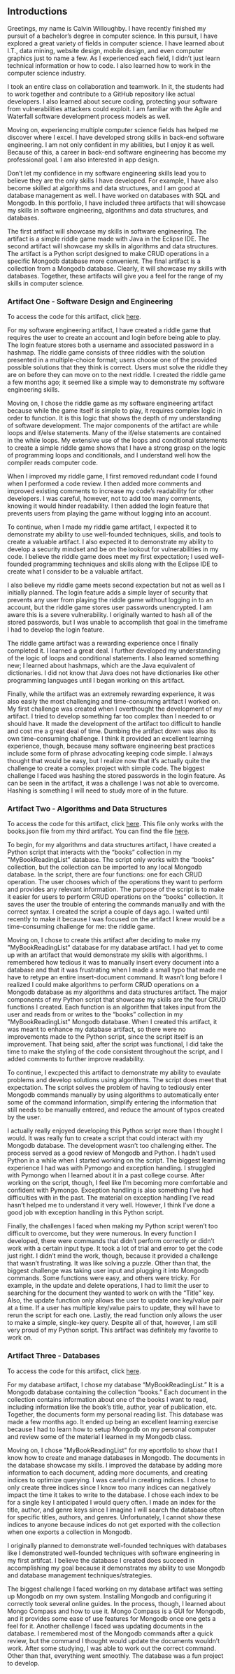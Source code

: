 ## Introductions

Greetings, my name is Calvin Willoughby. I have recently finished my pursuit of a bachelor’s degree in computer science. In this pursuit, I have explored a great variety of fields in computer science. I have learned about I.T., data mining, website design, mobile design, and even computer graphics just to name a few. As I experienced each field, I didn’t just learn technical information or how to code. I also learned how to work in the computer science industry.

I took an entire class on collaboration and teamwork. In it, the students had to work together and contribute to a GitHub repository like actual developers. I also learned about secure coding, protecting your software from vulnerabilities attackers could exploit. I am familiar with the Agile and Waterfall software development process models as well. 

Moving on, experiencing multiple computer science fields has helped me discover where I excel. I have developed strong skills in back-end software engineering. I am not only confident in my abilities, but I enjoy it as well. Because of this, a career in back-end software engineering has become my professional goal. I am also interested in app design. 

Don’t let my confidence in my software engineering skills lead you to believe they are the only skills I have developed. For example, I have also become skilled at algorithms and data structures, and I am good at database management as well. I have worked on databases with SQL and Mongodb. In this portfolio, I have included three artifacts that will showcase my skills in software engineering, algorithms and data structures, and databases. 

The first artifact will showcase my skills in software engineering. The artifact is a simple riddle game made with Java in the Eclipse IDE. The second artifact will showcase my skills in algorithms and data structures. The artifact is a Python script designed to make CRUD operations in a specific Mongodb database more convenient. The final artifact is a collection from a Mongodb database. Clearly, it will showcase my skills with databases. Together, these artifacts will give you a feel for the range of my skills in computer science. 


### Artifact One  -  Software Design and Engineering 

To access the code for this artifact, click [here](https://github.com/CalvinWi/riddle-game-artifact.git).

For my software engineering artifact, I have created a riddle game that requires the user to create an account and login before being able to play. The login feature stores both a username and associated password in a hashmap. The riddle game consists of three riddles with the solution presented in a multiple-choice format; users choose one of the provided possible solutions that they think is correct. Users must solve the riddle they are on before they can move on to the next riddle. I created the riddle game a few months ago; it seemed like a simple way to demonstrate my software engineering skills. 

Moving on, I chose the riddle game as my software engineering artifact because while the game itself is simple to play, it requires complex logic in order to function. It is this logic that shows the depth of my understanding of software development. The major components of the artifact are while loops and if/else statements. Many of the if/else statements are contained in the while loops. My extensive use of the loops and conditional statements to create a simple riddle game shows that I have a strong grasp on the logic of programming loops and conditionals, and I understand well how the compiler reads computer code. 

When I improved my riddle game, I first removed redundant code I found when I performed a code review. I then added more comments and improved existing comments to increase my code’s readability for other developers. I was careful, however, not to add too many comments, knowing it would hinder readability. I then added the login feature that prevents users from playing the game without logging into an account. 

To continue, when I made my riddle game artifact, I expected it to demonstrate my ability to use well-founded techniques, skills, and tools to create a valuable artifact. I also expected it to demonstrate my ability to develop a security mindset and be on the lookout for vulnerabilities in my code. I believe the riddle game does meet my first expectation; I used well-founded programming techniques and skills along with the Eclipse IDE to create what I consider to be a valuable artifact.

I also believe my riddle game meets second expectation but not as well as I initially planned. The login feature adds a simple layer of security that prevents any user from playing the riddle game without logging in to an account, but the riddle game stores user passwords unencrypted. I am aware this is a severe vulnerability. I originally wanted to hash all of the stored passwords, but I was unable to accomplish that goal in the timeframe I had to develop the login feature.

The riddle game artifact was a rewarding experience once I finally completed it. I learned a great deal. I further developed my understanding of the logic of loops and conditional statements. I also learned something new; I learned about hashmaps, which are the Java equivalent of dictionaries. I did not know that Java does not have dictionaries like other programming languages until I began working on this artifact. 

Finally, while the artifact was an extremely rewarding experience, it was also easily the most challenging and time-consuming artifact I worked on. My first challenge was created when I overthought the development of my artifact. I tried to develop something far too complex than I needed to or should have. It made the development of the artifact too difficult to handle and cost me a great deal of time. Dumbing the artifact down was also its own time-consuming challenge. I think it provided an excellent learning experience, though, because many software engineering best practices include some form of phrase advocating keeping code simple. I always thought that would be easy, but I realize now that it’s actually quite the challenge to create a complex project with simple code. The biggest challenge I faced was hashing the stored passwords in the login feature. As can be seen in the artifact, it was a challenge I was not able to overcome. Hashing is something I will need to study more of in the future. 


### Artifact Two  -  Algorithms and Data Structures

To access the code for this artifact, click [here](https://github.com/CalvinWi/books-CRUD.git).
This file only works with the books.json file from my third artifact. You can find the file [here](https://github.com/CalvinWi/mongodb-books-collection.git).

To begin, for my algorithms and data structures artifact, I have created a Python script that interacts with the “books” collection in my "MyBookReadingList" database. The script only works with the “books” collection, but the collection can be imported to any local Mongodb database. In the script, there are four functions: one for each CRUD operation. The user chooses which of the operations they want to perform and provides any relevant information. The purpose of the script is to make it easier for users to perform CRUD operations on the “books” collection. It saves the user the trouble of entering the commands manually and with the correct syntax. I created the script a couple of days ago. I waited until recently to make it because I was focused on the artifact I knew would be a time-consuming challenge for me: the riddle game.

Moving on, I chose to create this artifact after deciding to make my "MyBookReadingList" database for my database artifact. I had yet to come up with an artifact that would demonstrate my skills with algorithms. I remembered how tedious it was to manually insert every document into a database and that it was frustrating when I made a small typo that made me have to retype an entire insert-document command. It wasn’t long before I realized I could make algorithms to perform CRUD operations on a Mongodb database as my algorithms and data structures artifact. The major components of my Python script that showcase my skills are the four CRUD functions I created. Each function is an algorithm that takes input from the user and reads from or writes to the “books” collection in my "MyBookReadingList" Mongodb database. When I created this artifact, it was meant to enhance my database artifact, so there were no improvements made to the Python script, since the script itself is an improvement. That being said, after the script was functional, I did take the time to make the styling of the code consistent throughout the script, and I added comments to further improve readability. 

To continue, I excpected this artifact to demonstrate my ability to evaulate problems and develop solutions using algorithms. The script does meet that expectation. The script solves the problem of having to tediously enter Mongodb commands manually by using algorithms to automatically enter some of the command information, simplify entering the information that still needs to be manually entered, and reduce the amount of typos created by the user.

I actually really enjoyed developing this Python script more than I thought I would. It was really fun to create a script that could interact with my Mongodb database. The development wasn’t too challenging either. The process served as a good review of Mongodb and Python. I hadn’t used Python in a while when I started working on the script. The biggest learning experience I had was with Pymongo and exception handling. I struggled with Pymongo when I learned about it in a past college course. After working on the script, though, I feel like I’m becoming more comfortable and confident with Pymongo. Exception handling is also something I’ve had difficulties with in the past. The material on exception handling I’ve read hasn’t helped me to understand it very well. However, I think I’ve done a good job with exception handling in this Python script.

Finally, the challenges I faced when making my Python script weren’t too difficult to overcome, but they were numerous. In every function I developed, there were commands that didn’t perform correctly or didn’t work with a certain input type. It took a lot of trial and error to get the code just right. I didn’t mind the work, though, because it provided a challenge that wasn’t frustrating. It was like solving a puzzle. Other than that, the biggest challenge was taking user input and plugging it into Mongodb commands. Some functions were easy, and others were tricky. For example, in the update and delete operations, I had to limit the user to searching for the document they wanted to work on with the “Title” key. Also, the update function only allows the user to update one key/value pair at a time. If a user has multiple key/value pairs to update, they will have to rerun the script for each one. Lastly, the read function only allows the user to make a simple, single-key query. Despite all of that, however, I am still very proud of my Python script. This artifact was definitely my favorite to work on. 


### Artifact Three  -  Databases

To access the code for this artifact, click [here](https://github.com/CalvinWi/mongodb-books-collection.git).

For my database artifact, I chose my database “MyBookReadingList.” It is a Mongodb database containing the collection “books.” Each document in the collection contains information about one of the books I want to read, including information like the book’s title, author, year of publication, etc. Together, the documents form my personal reading list. This database was made a few months ago. It ended up being an excellent learning exercise because I had to learn how to setup Mongodb on my personal computer and review some of the material I learned in my Mongodb class.

Moving on, I chose "MyBookReadingList" for my eportfolio to show that I know how to create and manage databases in Mongodb. The documents in the database showcase my skills. I improved the database by adding more information to each document, adding more documents, and creating indices to optimize querying. I was careful in creating indices. I chose to only create three indices since I know too many indices can negatively impact the time it takes to write to the database. I chose each index to be for a single key I anticipated I would query often. I made an index for the title, author, and genre keys since I imagine I will search the database often for specific titles, authors, and genres. Unfortunately, I cannot show these indices to anyone because indices do not get exported with the collection when one exports a collection in Mongodb.

I originally planned to demonstrate well-founded techniques with databases like I demonstrated well-founded techniques with software engineering in my first artifcat. I believe the database I created does succeed in accomplishing my goal because it demonstrates my ability to use Mongodb and database management techniques/strategies.

The biggest challenge I faced working on my database artifact was setting up Mongodb on my own system. Installing Mongodb and configuring it correctly took several online guides. In the process, though, I learned about Mongo Compass and how to use it. Mongo Compass is a GUI for Mongodb, and it provides some ease of use features for Mongodb once one gets a feel for it. Another challenge I faced was updating documents in the database. I remembered most of the Mongodb commands after a quick review, but the command I thought would update the documents wouldn’t work. After some studying, I was able to work out the correct command. Other than that, everything went smoothly. The database was a fun project to develop.

